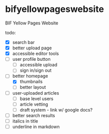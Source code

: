 # bifyellowpageswebsite
 BIF Yellow Pages Website

todo:
- [x] search bar
- [x] better upload page
- [x] accessible editor tools
- [ ] user profile button
  - [ ] accessible upload
  - [ ] sign in/sign out
- [ ] better homepage
  - [x] thumbnails
  - [ ] better layout
- [ ] user-uploaded articles
  - [ ] base level users
  - [ ] article vetting
  - [ ] draft system - link w/ google docs?
- [ ] better search results
- [ ] italics in title
- [ ] underline in markdown
